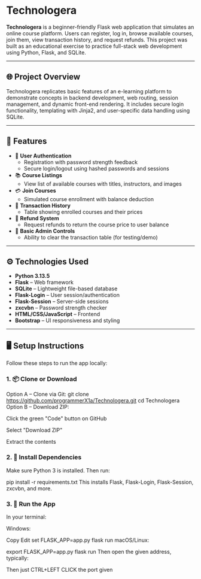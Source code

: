 
# Technologera

**Technologera** is a beginner-friendly Flask web application that simulates an online course platform. Users can register, log in, browse available courses, join them, view transaction history, and request refunds. This project was built as an educational exercise to practice full-stack web development using Python, Flask, and SQLite.

---

## 🌐 Project Overview

Technologera replicates basic features of an e-learning platform to demonstrate concepts in backend development, web routing, session management, and dynamic front-end rendering. It includes secure login functionality, templating with Jinja2, and user-specific data handling using SQLite.

---

## 🚀 Features

- 🔐 **User Authentication**
  - Registration with password strength feedback
  - Secure login/logout using hashed passwords and sessions
- 📚 **Course Listings**
  - View list of available courses with titles, instructors, and images
- 💳 **Join Courses**
  - Simulated course enrollment with balance deduction
- 📜 **Transaction History**
  - Table showing enrolled courses and their prices
- 🔁 **Refund System**
  - Request refunds to return the course price to user balance
- 🧾 **Basic Admin Controls**
  - Ability to clear the transaction table (for testing/demo)

---

## ⚙️ Technologies Used

- **Python 3.13.5**
- **Flask** – Web framework
- **SQLite** – Lightweight file-based database
- **Flask-Login** – User session/authentication
- **Flask-Session** – Server-side sessions
- **zxcvbn** – Password strength checker
- **HTML/CSS/JavaScript** – Frontend
- **Bootstrap** – UI responsiveness and styling

---
  ## 🖥️ Setup Instructions

Follow these steps to run the app locally:

### 1. 📦 Clone or Download

Option A – Clone via Git:
git clone https://github.com/programmerX1a/Technologera.git
cd Technologera
Option B – Download ZIP:

Click the green "Code" button on GitHub

Select "Download ZIP"

Extract the contents

### 2. 🐍 Install Dependencies
Make sure Python 3 is installed. Then run:


pip install -r requirements.txt
This installs Flask, Flask-Login, Flask-Session, zxcvbn, and more.

### 3. 🚦 Run the App
In your terminal:

Windows:


Copy
Edit
set FLASK_APP=app.py
flask run
macOS/Linux:


export FLASK_APP=app.py
flask run
Then open the given address, typically:

Then just CTRL+LEFT CLICK the port given
